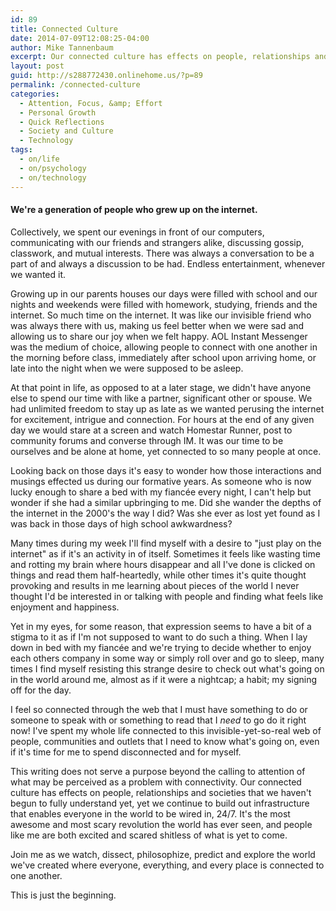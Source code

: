```yaml
---
id: 89
title: Connected Culture
date: 2014-07-09T12:08:25-04:00
author: Mike Tannenbaum
excerpt: Our connected culture has effects on people, relationships and societies that we haven't begun to fully understand yet, and it's the most awesome and most scary revolution the world has ever seen.
layout: post
guid: http://s288772430.onlinehome.us/?p=89
permalink: /connected-culture
categories:
  - Attention, Focus, &amp; Effort
  - Personal Growth
  - Quick Reflections
  - Society and Culture
  - Technology
tags:
  - on/life
  - on/psychology
  - on/technology
---
```

<h4>We're a generation of people who grew up on the internet.</h4>
Collectively, we spent our evenings in front of our computers, communicating with our friends and strangers alike, discussing gossip, classwork, and mutual interests. There was always a conversation to be a part of and always a discussion to be had. Endless entertainment, whenever we wanted it.

Growing up in our parents houses our days were filled with school and our nights and weekends were filled with homework, studying, friends and the internet. So much time on the internet. It was like our invisible friend who was always there with us, making us feel better when we were sad and allowing us to share our joy when we felt happy. AOL Instant Messenger was the medium of choice, allowing people to connect with one another in the morning before class, immediately after school upon arriving home, or late into the night when we were supposed to be asleep.

At that point in life, as opposed to at a later stage, we didn't have anyone else to spend our time with like a partner, significant other or spouse. We had unlimited freedom to stay up as late as we wanted perusing the internet for excitement, intrigue and connection. For hours at the end of any given day we would stare at a screen and watch Homestar Runner, post to community forums and converse through IM. It was our time to be ourselves and be alone at home, yet connected to so many people at once.

Looking back on those days it's easy to wonder how those interactions and musings effected us during our formative years. As someone who is now lucky enough to share a bed with my fiancée every night, I can't help but wonder if she had a similar upbringing to me. Did she wander the depths of the internet in the 2000's the way I did? Was she ever as lost yet found as I was back in those days of high school awkwardness?

Many times during my week I'll find myself with a desire to "just play on the internet" as if it's an activity in of itself. Sometimes it feels like wasting time and rotting my brain where hours disappear and all I've done is clicked on things and read them half-heartedly, while other times it's quite thought provoking and results in me learning about pieces of the world I never thought I'd be interested in or talking with people and finding what feels like enjoyment and happiness.

Yet in my eyes, for some reason, that expression seems to have a bit of a stigma to it as if I'm not supposed to want to do such a thing. When I lay down in bed with my fiancée and we're trying to decide whether to enjoy each others company in some way or simply roll over and go to sleep, many times I find myself resisting this strange desire to check out what's going on in the world around me, almost as if it were a nightcap; a habit; my signing off for the day.

I feel so connected through the web that I must have something to do or someone to speak with or something to read that I *need* to go do it right now! I've spent my whole life connected to this invisible-yet-so-real web of people, communities and outlets that I need to know what's going on, even if it's time for me to spend disconnected and for myself.

This writing does not serve a purpose beyond the calling to attention of what may be perceived as a problem with connectivity. Our connected culture has effects on people, relationships and societies that we haven't begun to fully understand yet, yet we continue to build out infrastructure that enables everyone in the world to be wired in, 24/7. It's the most awesome and most scary revolution the world has ever seen, and people like me are both excited and scared shitless of what is yet to come.

Join me as we watch, dissect, philosophize, predict and explore the world we've created where everyone, everything, and every place is connected to one another.

This is just the beginning.